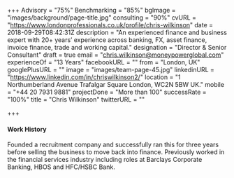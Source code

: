 +++
Advisory = "75%"
Benchmarking = "85%"
bgImage = "images/background/page-title.jpg"
consulting = "90%"
cvURL = "https://www.londonprofessionals.co.uk/profile/chris-wilkinson"
date = 2018-09-29T08:42:31Z
description = "An experienced finance and business expert with 20+ years’ experience across banking, FX, asset finance, invoice finance, trade and working capital."
designation = "Director & Senior ​Consultant"
draft = true
email = "chris.wilkinson@moneypowerglobal.com"
experienceOf = "13 Years"
facebookURL = ""
from = "London, UK"
googlePlusURL = ""
image = "images/team-page-45.jpg"
linkedinURL = "https://www.linkedin.com/in/chriswilkinson2/"
location = "1 Northumberland Avenue  Trafalgar Square  London, WC2N 5BW  UK."
mobile = "+44 20 7931 9881"
projectDone = "More than 100"
successRate = "100%"
title = "Chris Wilkinson"
twitterURL = ""

+++
#### Work History

Founded a recruitment company and successfully ran this for three years before selling the business to move back into finance. Previously worked in the financial services industry including roles at Barclays Corporate Banking, HBOS and HFC/HSBC Bank.